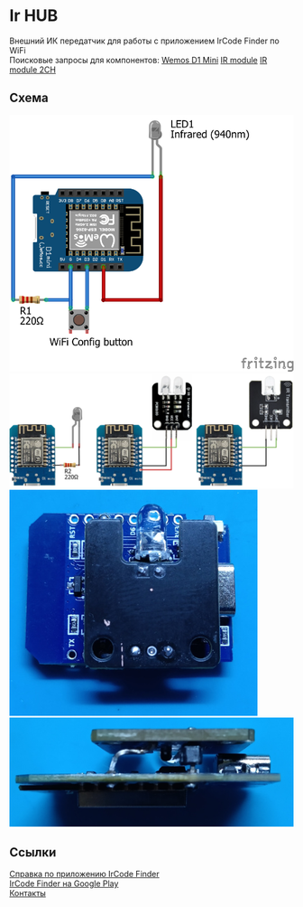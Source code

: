 # Ir HUB

Внешний ИК передатчик для работы с приложением IrCode Finder по WiFi  
Поисковые запросы для компонентов: 
[Wemos D1 Mini](https://aliexpress.ru/wholesale?SearchText=wemos+d1+mini) 
[IR module](https://aliexpress.ru/wholesale?SearchText=ir+transmitter+module) 
[IR module 2CH](https://aliexpress.ru/wholesale?SearchText=2ch+ir+transmitter+module)  

## Схема
![WeMos D1 mini](scheme/wemos_d1_transmitter_only.png)
![WeMos D1 mini](scheme/wemos_d1_transmitter_only_variants.png)
![WeMos D1 mini](scheme/wemos_d1_transmitter_only_1.jpg)
![WeMos D1 mini](scheme/wemos_d1_transmitter_only_3.jpg)

## Ссылки

[Справка по приложению IrCode Finder](https://wasiliysoft.ru/ircode-finder-guide/)  
[IrCode Finder на Google Play](https://play.google.com/store/apps/details?id=ru.wasiliysoft.ircodefindernec)  
[Контакты](https://wasiliysoft.ru/contacts/)  
